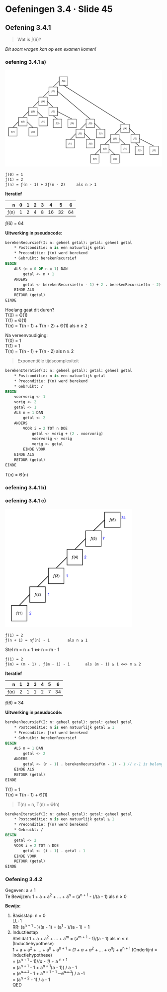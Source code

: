 # Oefeningen 3.4 &middot; Slide 45

## Oefening 3.4.1

> Wat is ƒ(6)?

*Dit soort vragen kan op een examen komen!*

### oefening 3.4.1 a) 

![](/afbeeldingen/1ste-jaar/semester-II/Probleem-Oplossend-Denken-I/oef.3.4.1.a.png)

```
ƒ(0) = 1
ƒ(1) = 2
ƒ(n) = ƒ(n - 1) + 2ƒ(n - 2)     als n > 1
```

**Iteratief**

| n      | 0   | 1   | 2   | 3   | 4   | 5   | 6   |
| -----: | :-: | :-: | :-: | :-: | :-: | :-: | :-: |
| ƒ(n)   | 1   | 2   | 4   | 8   | 16  | 32  |  64 |

ƒ(6) = 64

**Uitwerking in pseudocode:**

```pascal
berekenRecursief(I: n: geheel getal): getal: geheel getal
    * Postconditie: n is een natuurlijk getal
    * Preconditie: ƒ(n) werd berekend
    * Gebruikt: berekenRecursief
BEGIN
    ALS (n = 0 OF n = 1) DAN
        getal <- n + 1
    ANDERS
        getal <- berekenRecursief(n - 1) + 2 . berekenRecursief(n - 2)
    EINDE ALS
    RETOUR (getal)
EINDE
```

Hoelang gaat dit duren?<br>
T(0) = &Theta;(1)<br>
T(1) = &Theta;(1)<br>
T(n) = T(n - 1) + T(n - 2) + &Theta;(1) als n ≥ 2

Na vereenvoudiging:<br>
T(0) = 1<br>
T(1) = 1<br>
T(n) = T(n - 1) + T(n - 2) als n ≥ 2

> Exponentiële tijdscomplexiteit


```pascal
berekenIteratief(I: n: geheel getal): getal: geheel getal
    * Postconditie: n is een natuurlijk getal
    * Preconditie: ƒ(n) werd berekend
    * Gebruikt: /
BEGIN
    voorvorig <- 1
    vorig <- 2
    getal <- 1
    ALS n = 1 DAN
        getal <- 2
    ANDERS
        VOOR i = 2 TOT n DOE
            getal <- vorig + (2 . voorvorig)
            voorvorig <- vorig
            vorig <- getal
        EINDE VOOR
    EINDE ALS
    RETOUR (getal)
EINDE
```

T(n) = &Theta;(n)

### oefening 3.4.1 b)

### oefening 3.4.1 c)  

![](/afbeeldingen/1ste-jaar/semester-II/Probleem-Oplossend-Denken-I/oef.3.4.1.c.png)

```
ƒ(1) = 2
ƒ(n + 1) = nƒ(n) - 1        als n ≥ 1
```

Stel m = n + 1 <=> n = m - 1

```
ƒ(1) = 2
ƒ(m) = (m - 1) . ƒ(m - 1) - 1       als (m - 1) ≥ 1 <=> m ≥ 2
```

**Iteratief**

| n      | 1   | 2   | 3   | 4   | 5   | 6   |
| -----: | :-: | :-: | :-: | :-: | :-: | :-: |
| ƒ(n)   | 2   | 1   | 1   | 2   | 7   | 34  |

ƒ(6) = 34

**Uitwerking in pseudocode:**

```pascal
berekenRecursief(I: n: geheel getal): getal: geheel getal
    * Postconditie: n is een natuurlijk getal ≥ 1
    * Preconditie: ƒ(n) werd berekend
    * Gebruikt: berekenRecursief
BEGIN
    ALS n = 1 DAN
        getal <- 2
    ANDERS
        getal <- (n - 1) . berekenRecursief(n - 1) - 1 // n-1 is belangrijk hier, anders oneindige lus
    EINDE ALS
    RETOUR (getal)
EINDE
```

T(1) = 1<br>
T(n) = T(n - 1) + &Theta;(1)

> T(n) = n, T(n) = &Theta;(n)

```pascal
berekenIteratief(I: n: geheel getal): getal: geheel getal
    * Postconditie: n is een natuurlijk getal ≥ 1
    * Preconditie: ƒ(n) werd berekend
    * Gebruikt: /
BEGIN
    getal <- 2
    VOOR i = 2 TOT n DOE
        getal <- (i - 1) . getal - 1
    EINDE VOOR
    RETOUR (getal)
EINDE
```

### Oefening 3.4.2

Gegeven: a ≠ 1<br>
Te Bewijzen: 1 + a + a<sup>2</sup> + ... + a<sup>n</sup> = (a<sup>n + 1</sup> - )/(a - 1) als n ≥ 0<br>

**Bewijs:**

1. Basisstap: n = 0<br>
    LL: 1<br>
    RR: (a<sup>n + 1</sup> - )/(a - 1) = (a<sup>1</sup> - )/(a - 1) = 1<br>
2. Inductiestap<br>
    Stel dat 1 + a + a<sup>2</sup> + ... + a<sup>m</sup> = (a<sup>m + 1</sup> - 1)/(a - 1) als m ≤ n (Inductiehypothese)<br>
    1 + a + a<sup>2</sup> + ... + a<sup>n</sup> + a<sup>n + 1</sup> = *(1 + a + a<sup>2</sup> + ... + a<sup>n</sup>)* + a<sup>n + 1</sup> (Onderlijnt = inductiehypothese)<br>
    = (a<sup>n + 1</sup> - 1)/*(a - 1)* + a <sup>n + 1</sup><br>
    = (a<sup>n + 1</sup> - 1 +  a<sup>n + 1</sup>(a - 1)) / a - 1<br>
    = (~~a<sup>n + 1</sup>~~ - 1 +  a<sup>n + 1 + 1</sup> ~~-  a<sup>n + 1</sup>~~) / a -1<br>
    = (a<sup>n + 2</sup> - 1) / a - 1<br>
    QED